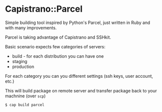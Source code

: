 # Capistrano::Parcel

Simple building tool inspired by Python's Parcel, just written in Ruby and with many improvements.

Parcel is taking advantage of Capistrano and SSHkit.

Basic scenario expects few categories of servers:

  * build - for each distribution you can have one
  * staging
  * production

For each category you can you different settings (ssh keys, user account, etc.)

This will build package on remote server and transfer package back to your machnine (over `scp`)

```
$ cap build parcel
```